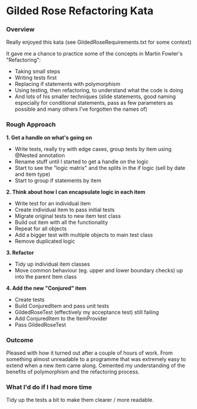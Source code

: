 # Gilded Rose Refactoring Kata

### Overview

Really enjoyed this kata (see GildedRoseRequirements.txt for some context)

It gave me a chance to practice some of the concepts in Martin Fowler's "Refactoring":
- Taking small steps
- Writing tests first 
- Replacing if statements with polymorphism
- Using testing, then refactoring, to understand what the code is doing
- And lots of his smaller techniques (slide statements, good naming especially for conditional statements, pass as few parameters as possible and many others I've forgotten the names of)

### Rough Approach

**1. Get a handle on what's going on**
- Write tests, really try with edge cases, group tests by item using @Nested annotation
- Rename stuff until I started to get a handle on the logic
- Start to see the "logic matrix" and the splits in the if logic (sell by date and item type)
- Start to group if statements by item


**2. Think about how I can encapsulate logic in each item**
- Write test for an individual item
- Create individual item to pass initial tests
- Migrate original tests to new item test class
- Build out item with all the functionality
- Repeat for all objects
- Add a bigger test with multiple objects to main test class
- Remove duplicated logic

**3. Refactor**
- Tidy up individual item classes
- Move common behaviour (eg. upper and lower boundary checks) up into the parent Item class

**4. Add the new "Conjured" item**
- Create tests
- Build ConjuredItem and pass unit tests
- GildedRoseTest (effectively my acceptance test) still failing
- Add ConjuredItem to the ItemProvider
- Pass GildedRoseTest

### Outcome

Pleased with how it turned out after a couple of hours of work. From something almost unreadable to a programme that was extremely easy to extend when
a new item came along. Cemented my understanding of the benefits of polymorphism and the refactoring process.

### What I'd do if I had more time

Tidy up the tests a bit to make them clearer / more readable. 


